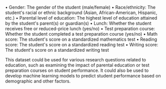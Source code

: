 • Gender: The gender of the student (male/female)
• Race/ethnicity: The student's racial or ethnic background (Asian, African-American, Hispanic, etc.)
• Parental level of education: The highest level of education attained by the student's parent(s) or guardian(s)
• Lunch: Whether the student receives free or reduced-price lunch (yes/no)
• Test preparation course: Whether the student completed a test preparation course (yes/no)
• Math score: The student's score on a standardized mathematics test
• Reading score: The student's score on a standardized reading test
• Writing score: The student's score on a standardized writing test

This dataset could be used for various research questions related to education, such as examining the impact of parental education or test preparation courses on student performance. It could also be used to develop machine learning models to predict student performance based on demographic and other factors.
